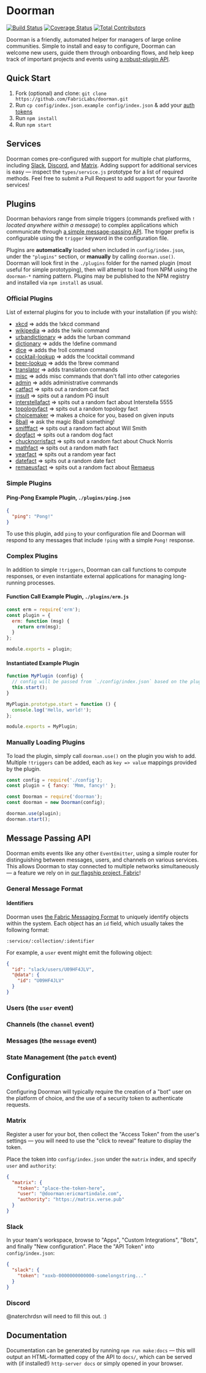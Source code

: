 # Doorman
[![Build Status](https://img.shields.io/travis/FabricLabs/doorman.svg?branch=master&style=flat-square)](https://travis-ci.org/FabricLabs/doorman)
[![Coverage Status](https://img.shields.io/codecov/c/github/FabricLabs/doorman/develop?style=flat-square)](https://codecov.io/gh/FabricLabs/doorman)
[![Total Contributors](https://img.shields.io/github/contributors/FabricLabs/doorman.svg?style=flat-square)](https://github.com/FabricLabs/doorman/contributors)

Doorman is a friendly, automated helper for managers of large online
communities.  Simple to install and easy to configure, Doorman can welcome new
users, guide them through onboarding flows, and help keep track of important
projects and events using [a robust-plugin API](#plugins).

## Quick Start
1. Fork (optional) and clone:
  `git clone https://github.com/FabricLabs/doorman.git`
2. Run `cp config/index.json.example config/index.json` & add your [auth tokens](#auth)
3. Run `npm install`
4. Run `npm start`

## Services
Doorman comes pre-configured with support for multiple chat platforms, including
[Slack][slack], [Discord][discord], and [Matrix][matrix].  Adding support for
additional services is easy — inspect the `types/service.js` prototype for a list
of required methods.  Feel free to submit a Pull Request to add support for your
favorite services!

## Plugins
Doorman behaviors range from simple triggers (commands prefixed with `!` _located
anywhere within a message_) to complex applications which communicate
through [a simple message-passing API](#message-passing).  The trigger prefix
is configurable using the `trigger` keyword in the configuration file.

Plugins are **automatically** loaded when included in `config/index.json`, under
the `"plugins"` section, or **manually** by calling `doorman.use()`.  Doorman
will look first in the `./plugins` folder for the named plugin (most useful for
simple prototyping), then will attempt to load from NPM using the `doorman-*`
naming pattern.  Plugins may be published to the NPM registry and installed via
`npm install` as usual.

### Official Plugins
List of external plugins for you to include with your installation (if you wish):

- [xkcd](https://github.com/FabricLabs/doorman-xkcd) => adds the !xkcd command
- [wikipedia](https://github.com/FabricLabs/doorman-wikipedia) => adds the !wiki command
- [urbandictionary](https://github.com/FabricLabs/doorman-urbandictionary) => adds the !urban command
- [dictionary](https://github.com/FabricLabs/doorman-dictionary) => adds the !define command
- [dice](https://github.com/FabricLabs/doorman-dice) => adds the !roll command
- [cocktail-lookup](https://github.com/FabricLabs/doorman-cocktail-lookup) => adds the !cocktail command
- [beer-lookup](https://github.com/FabricLabs/doorman-beer-lookup) => adds the !brew command
- [translator](https://github.com/FabricLabs/doorman-translator) => adds translation commands
- [misc](https://github.com/FabricLabs/doorman-misc) => adds misc commands that don't fall into other categories
- [admin](https://github.com/FabricLabs/doorman-admin) => adds administrative commands
- [catfact](https://github.com/FabricLabs/doorman-catfact) => spits out a random cat fact
- [insult](https://github.com/FabricLabs/doorman-insult) => spits out a random PG insult
- [interstellafact](https://github.com/FabricLabs/doorman-interstellafact) => spits out a random fact about Interstella 5555
- [topologyfact](https://github.com/FabricLabs/doorman-topologyfact) => spits out a random topology fact
- [choicemaker](https://github.com/FabricLabs/doorman-choicemaker) => makes a choice for you, based on given inputs
- [8ball](https://github.com/FabricLabs/doorman-8ball) => ask the magic 8ball something!
- [smifffact](https://github.com/FabricLabs/doorman-smifffact) => spits out a random fact about Will Smith
- [dogfact](https://github.com/FabricLabs/doorman-dogfact) => spits out a random dog fact
- [chucknorrisfact](https://github.com/FabricLabs/doorman-chucknorrisfact) => spits out a random fact about Chuck Norris
- [mathfact](https://github.com/FabricLabs/doorman-mathfact) => spits out a random math fact
- [yearfact](https://github.com/FabricLabs/doorman-yearfact) => spits out a random year fact
- [datefact](https://github.com/FabricLabs/doorman-datefact) => spits out a random date fact
- [remaeusfact](https://github.com/FabricLabs/doorman-remaeusfact) => spits out a random fact about [Remaeus](https://www.roleplaygateway.com/member/Rem%C3%A6us/)

### Simple Plugins
#### Ping-Pong Example Plugin, `./plugins/ping.json`
```json
{
  "ping": "Pong!"
}
```

To use this plugin, add `ping` to your configuration file and Doorman will
respond to any messages that include `!ping` with a simple `Pong!` response.

### Complex Plugins
In addition to simple `!triggers`, Doorman can call functions to compute
responses, or even instantiate external applications for managing long-running
processes.

#### Function Call Example Plugin, `./plugins/erm.js`
```js
const erm = require('erm');
const plugin = {
  erm: function (msg) {
    return erm(msg);
  }
};

module.exports = plugin;
```

#### Instantiated Example Plugin
```js
function MyPlugin (config) {
  // config will be passed from `./config/index.json` based on the plugin name
  this.start();
}

MyPlugin.prototype.start = function () {
  console.log('Hello, world!');
};

module.exports = MyPlugin;
```

### Manually Loading Plugins
To load the plugin, simply call `doorman.use()` on the plugin you wish to add.
Multiple `!triggers` can be added, each as `key => value` mappings provided by
the plugin.

```js
const config = require('./config');
const plugin = { fancy: 'Mmm, fancy!' };

const Doorman = require('doorman');
const doorman = new Doorman(config);

doorman.use(plugin);
doorman.start();
```

## Message Passing API
Doorman emits events like any other `EventEmitter`, using a simple router for
distinguishing between messages, users, and channels on various services.  This
allows Doorman to stay connected to multiple networks simultaneously — a feature
we rely on in [our flagship project, Fabric](https://fabric.pub)!

### General Message Format
#### Identifiers
Doorman uses [the Fabric Messaging Format](https://docs.fabric.pub/messages) to
uniquely identify objects within the system.  Each object has an `id` field,
which usually takes the following format:

`:service/:collection/:identifier`

For example, a `user` event might emit the following object:

```json
{
  "id": "slack/users/U09HF4JLV",
  "@data": {
    "id": "U09HF4JLV"
  }
}
```

### Users (the `user` event)
### Channels (the `channel` event)
### Messages (the `message` event)
### State Management (the `patch` event)


## Configuration
Configuring Doorman will typically require the creation of a "bot" user on the
platform of choice, and the use of a security token to authenticate requests.

### Matrix
Register a user for your bot, then collect the "Access Token" from the user's
settings — you will need to use the "click to reveal" feature to display the
token.

Place the token into `config/index.json` under the `matrix` index, and specify
`user` and `authority`:
```json
{
  "matrix": {
    "token": "place-the-token-here",
    "user": "@doorman:ericmartindale.com",
    "authority": "https://matrix.verse.pub"
  }
}
```

### Slack
In your team's workspace, browse to "Apps", "Custom Integrations", "Bots", and
finally "New configuration".  Place the "API Token" into `config/index.json`:

```json
{
  "slack": {
    "token": "xoxb-0000000000000-somelongstring..."
  }
}
```

### Discord
@naterchrdsn will need to fill this out. :)

## Documentation
Documentation can be generated by running `npm run make:docs` — this will output
an HTML-formatted copy of the API to `docs/`, which can be served with (if
installed!) `http-server docs` or simply opened in your browser.

[slack]: https://slack.com
[discord]: https://discordapp.com
[matrix]: https://matrix.org
